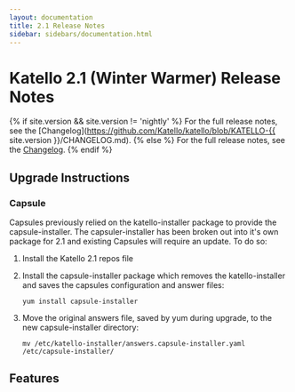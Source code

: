```yaml
---
layout: documentation
title: 2.1 Release Notes
sidebar: sidebars/documentation.html
---
```


# Katello 2.1 (Winter Warmer) Release Notes

{% if site.version && site.version != 'nightly' %}
For the full release notes, see the [Changelog](https://github.com/Katello/katello/blob/KATELLO-{{ site.version }}/CHANGELOG.md).
{% else %}
For the full release notes, see the [Changelog](https://github.com/Katello/katello/blob/master/CHANGELOG.md).
{% endif %}

## Upgrade Instructions

### Capsule

Capsules previously relied on the katello-installer package to provide the capsule-installer. The capsuler-installer has been broken out into it's own package for 2.1 and existing Capsules will require an update. To do so:

1. Install the Katello 2.1 repos file
2. Install the capsule-installer package which removes the katello-installer and saves the capsules configuration and answer files:

    ```
    yum install capsule-installer
    ```

3. Move the original answers file, saved by yum during upgrade, to the new capsule-installer directory:

    ```
    mv /etc/katello-installer/answers.capsule-installer.yaml /etc/capsule-installer/
    ```

## Features

